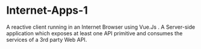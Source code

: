 # Internet-Apps-1
A reactive client running in an Internet Browser using Vue.Js . A Server-side application which exposes at least one API primitive and consumes the services of a 3rd party Web API. 
